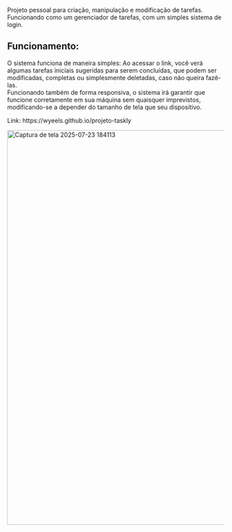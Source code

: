 <p>Projeto pessoal para criação, manipulação e modificação de tarefas. Funcionando como um gerenciador de tarefas, com um simples sistema de login.</p>

<h2>Funcionamento:</h2>
<p>O sistema funciona de maneira simples: Ao acessar o link, você verá algumas tarefas iniciais sugeridas para serem concluídas, que podem ser modificadas, completas ou simplesmente deletadas, caso não queira fazê-las. <br>
Funcionando também de forma responsiva, o sistema irá garantir que funcione corretamente em sua máquina sem quaisquer imprevistos, modificando-se a depender do tamanho de tela que seu dispositivo.<p>

<p>Link: https://wyeels.github.io/projeto-taskly<p>

<img width="1197" height="914" alt="Captura de tela 2025-07-23 184113" src="https://github.com/user-attachments/assets/d25e5c96-842a-45d9-8ed9-b814996136be" />
